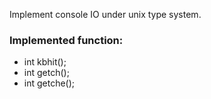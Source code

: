 Implement console IO under unix type system.

### Implemented function:
* int kbhit();
* int getch();
* int getche();
